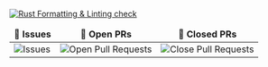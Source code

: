 
[![Rust Formatting & Linting check](https://github.com/Nkwenti-Severian-Ndongtsop/rust-hello-server/actions/workflows/indent.yml/badge.svg)](https://github.com/Nkwenti-Severian-Ndongtsop/rust-hello-server/actions/workflows/indent.yml)

<table >
    <thead align="center">
        <tr border: 1px;>
            <td><b>🐛 Issues</b></td>
            <td><b>🔔 Open PRs</b></td>
            <td><b>🔕 Closed PRs</b></td>
        </tr>
     </thead>
    <tbody>
         <tr>
            <td><img alt="Issues" src="https://img.shields.io/github/issues/Nkwenti-Severian-Ndongtsop/rust-hello-server?style=flat&logo=github"/></td>
            <td><img alt="Open Pull Requests" src="https://img.shields.io/github/issues-pr/Nkwenti-Severian-Ndongtsop/rust-hello-server?style=flat&logo=github"/></td>
           <td><img alt="Close Pull Requests" src="https://img.shields.io/github/issues-pr-closed/Nkwenti-Severian-Ndongtsop/rust-hello-server?style=flat&color=critical&logo=github"/></td>
        </tr>
    </tbody>
</table>
